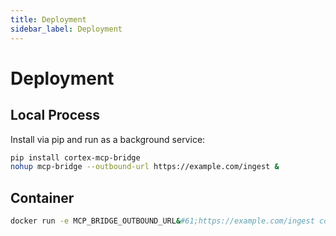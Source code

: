 ```yaml
---
title: Deployment
sidebar_label: Deployment
---
```


# Deployment

## Local Process
Install via pip and run as a background service:
```bash
pip install cortex-mcp-bridge
nohup mcp-bridge --outbound-url https://example.com/ingest &
```

## Container
```bash
docker run -e MCP_BRIDGE_OUTBOUND_URL&#61;https://example.com/ingest cortex/mcp-bridge:latest
```
